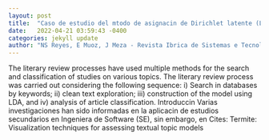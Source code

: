```yaml
---
layout: post
title:  "Caso de estudio del mtodo de asignacin de Dirichlet latente (LDA) en los procesos de revisin literaria"
date:   2022-04-21 03:59:43 -0400
categories: jekyll update
author: "NS Reyes, E Muoz, J Meza - Revista Ibrica de Sistemas e Tecnologias de , 2022"
---
```

The literary review processes have used multiple methods for the search and classification of studies on various topics. The literary review process was carried out considering the following sequence: i) Search in databases by keywords; ii) clean text exploration; iii) construction of the model using LDA, and iv) analysis of article classification. Introduccin Varias investigaciones han sido informadas en la aplicacin de estudios secundarios en Ingeniera de Software (SE), sin embargo, en Cites: Termite: Visualization techniques for assessing textual topic models